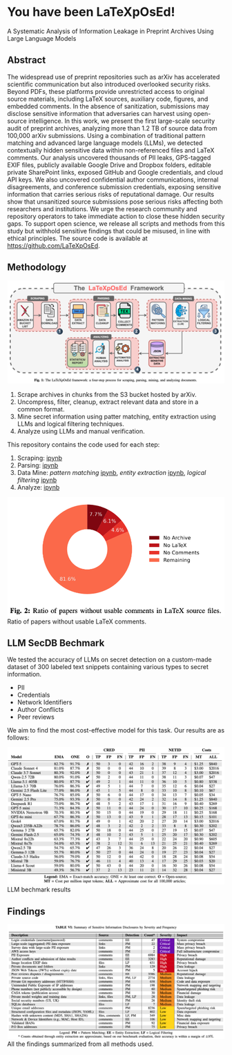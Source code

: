 # You have been LaTeXpOsEd!

A Systematic Analysis of Information Leakage in Preprint Archives Using Large Language Models

## Abstract

The widespread use of preprint repositories such as arXiv has accelerated scientific communication but also introduced overlooked security risks. Beyond PDFs, these platforms provide unrestricted access to original source materials, including LaTeX sources, auxiliary code, figures, and embedded comments. In the absence of sanitization, submissions may disclose sensitive information that adversaries can harvest using open-source intelligence. In this work, we present the first large-scale security audit of preprint archives, analyzing more than 1.2 TB of source data from 100,000 arXiv submissions. Using a combination of traditional pattern matching and advanced large language models (LLMs), we detected contextually hidden sensitive data within non-referenced files and LaTeX comments. Our analysis uncovered thousands of PII leaks, GPS-tagged EXIF files, publicly available Google Drive and Dropbox folders, editable private SharePoint links, exposed GitHub and Google credentials, and cloud API keys. We also uncovered confidential author communications, internal disagreements, and conference submission credentials, exposing sensitive information that carries serious risks of reputational damage. Our results show that unsanitized source submissions pose serious risks affecting both researchers and institutions. We urge the research community and repository operators to take immediate action to close these hidden security gaps. To support open science, we release all scripts and methods from this study but withhold sensitive findings that could be misused, in line with ethical principles. The source code is available at https://github.com/LaTeXpOsEd.

## Methodology

![The latexposed framework](assets/latexposed-framework.png)

1. Scrape archives in chunks from the S3 bucket hosted by arXiv.
2. Uncompress, filter, cleanup, extract relevant data and store in a common format.
3. Mine secret information using patter matching, entity extraction using LLMs and logical filtering techniques.
4. Analyze using LLMs and manual verification.

This repository contains the code used for each step:

1. Scraping: [ipynb](1_scrape.ipynb)
2. Parsing: [ipynb](2_parse.ipynb)
3. Data Mine: _pattern matching_ [ipynb](3_mine_pattern-matching.ipynb), _entity extraction_ [ipynb](3_mine_entity-extraction.ipynb), _logical filtering_ [ipynb](3_mine_logical-filter.ipynb)
4. Analyze: [ipynb](4_analyze.ipynb)

![paper ratios without latex comments](assets/content-ratios.png)
Ratio of papers without usable LaTeX comments.

## LLM SecDB Bechmark

We tested the accuracy of LLMs on secret detection on a custom-made dataset of 300 labeled text snippets containing various types to secret information.

- PII
- Credentials
- Network Identifiers
- Author Conflicts
- Peer reviews

We aim to find the most cost-effective model for this task. Our results are as follows:

![](assets/llm-results.png)
LLM bechmark results

## Findings

![gemma findings](assets/results.png)
All the findings summarized from all methods used.
